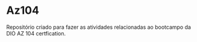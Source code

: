 # Az104
Repositório criado para fazer as atividades relacionadas ao bootcampo da DIO AZ 104 certfication.
